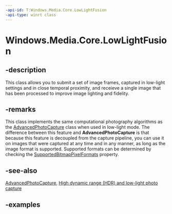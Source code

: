 ```yaml
---
-api-id: T:Windows.Media.Core.LowLightFusion
-api-type: winrt class
---
```


<!-- Class syntax.
public class LowLightFusion 
-->

# Windows.Media.Core.LowLightFusion

## -description
This class allows you to submit a set of image frames, captured in low-light settings and in close temporal proximity, and receieve a single image that has been processed to improve image lighting and fidelity.

## -remarks
This class implements the same computational photography algorithms as the [AdvancedPhotoCapture](https://docs.microsoft.com/uwp/api/windows.media.capture.advancedphotocapture) class when used in low-light mode. The difference between this feature and **AdvancedPhotoCapture** is that because this feature is decoupled from the capture pipeline, you can use it on images that were captured at any time and in any manner, as long as the image format is supported. Supported formats can be determined by checking the [SupportedBitmapPixelFormats](https://docs.microsoft.com/uwp/api/windows.media.core.lowlightfusion.SupportedBitmapPixelFormats) property.


## -see-also
[AdvancedPhotoCapture](https://docs.microsoft.com/uwp/api/windows.media.capture.advancedphotocapture),
[High dynamic range (HDR) and low-light photo capture](https://docs.microsoft.com/windows/uwp/audio-video-camera/high-dynamic-range-hdr-photo-capture#low-light-photo-capture)

## -examples


